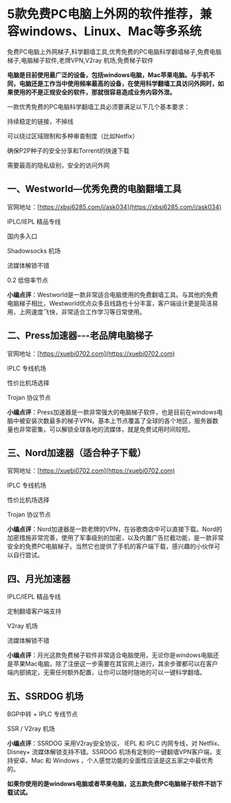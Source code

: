 # 5款免费PC电脑上外网的软件推荐，兼容windows、Linux、Mac等多系统
免费PC电脑上外网梯子,科学翻墙工具,优秀免费的PC电脑科学翻墙梯子,免费电脑梯子,电脑梯子软件,老牌VPN,V2ray 机场,免费梯子软件

**电脑是目前使用最广泛的设备，包括windows电脑，Mac苹果电脑。与手机不同，电脑还是工作当中使用频率最高的设备，在使用科学翻墙工具访问外网时，如果使用的不是正规安全的软件，那就很容易造成业务内容外泄。**

一款优秀免费的PC电脑科学翻墙工具必须要满足以下几个基本要求：

持续稳定的链接，不掉线

可以绕过区域限制和多种审查制度（比如Netfix）

确保P2P种子的安全分享和Torrent的快速下载

需要最高的隐私级别，安全的访问外网

## 一、Westworld—优秀免费的电脑翻墙工具
官网地址：[https://xbsj6285.com/i/ask034](https://xbsj6285.com/i/ask034)

IPLC/IEPL 精品专线

国内多入口

Shadowsocks 机场

流媒体解锁不错

0.2 低倍率节点

**小编点评**：Westworld是一款非常适合电脑使用的免费翻墙工具。与其他的免费电脑梯子相比，Westworld优点众多且线路也十分丰富，客户端设计更是简洁易用，上网速度飞快，非常适合工作学习等日常使用。

## 二、Press加速器---老品牌电脑梯子
官网地址：[https://xuebi0702.com](https://xuebi0702.com)

IPLC 专线机场

性价比机场选择

Trojan 协议节点

**小编点评**：Press加速器是一款非常强大的电脑梯子软件，也是目前在windows电脑中被安装次数最多的梯子VPN。基本上节点覆盖了全球的各个地区，服务器数量也非常密集，可以解锁全球各地的流媒体，就是免费试用时间较短。

## 三、Nord加速器（适合种子下载）
官网地址：[https://xuebi0702.com](https://xuebi0702.com)

IPLC 专线机场

性价比机场选择

Trojan 协议节点

**小编点评**：Nord加速器是一款老牌的VPN，在谷歌商店中可以直接下载。Nord的加密措施非常完善，使用了军事级别的加密，以及内置广告拦截功能，是一款非常安全的免费PC电脑梯子。当然它也提供了手机的客户端下载，感兴趣的小伙伴可以自行尝试。

## 四、月光加速器
IPLC/IEPL 精品专线

定制翻墙客户端支持

V2ray 机场

流媒体解锁不错

**小编点评**：月光这款免费梯子软件非常适合电脑使用，无论你是windows电脑还是苹果Mac电脑，除了注册这一步需要在其官网上进行，其余步骤都可以在客户端内部搞定，无需任何额外配置，让你可以随时随地的可以一键科学翻墙。

## 五、SSRDOG 机场
BGP中转 + IPLC 专线节点

SSR / V2ray 机场

**小编点评**：SSRDOG 采用V2ray安全协议， IEPL 和 IPLC 内网专线，对 Netflix、Disney+ 流媒体解锁支持不错。SSRDOG 机场有定制的一键翻墙VPN客户端，支持安卓、Mac 和 Windows ，个人感觉功能的全面性应该是这五家之中最优秀的。

**如果你使用的是windows电脑或者苹果电脑，这五款免费PC电脑梯子软件不妨下载试试。**
